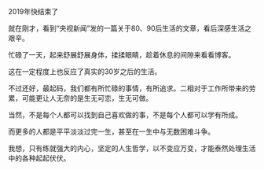 2019年快结束了

就在刚才，看到“央视新闻”发的一篇关于80、90后生活的文章，看后深感生活之艰辛。

忙碌了一天，起来舒展舒展身体，揉揉眼睛，趁着休息的间隙来看看博客。

这在一定程度上也反应了真实的30岁之后的生活。

不过还好，最起码，我们都有所忙碌的事情，有所追求。二相对于工作所带来的劳累，可能更让人无奈的是生无可恋，生无可做。

当然，不是每个人都可以找到自己喜欢做的事，不是每个人都可以学有所成。

而更多的人都是平平淡淡过完一生，甚至在一生中与无数困难斗争。

我想，只有练就强大的内心，坚定的人生哲学，以不变应万变，才能泰然处理生活中的各种起起伏伏。
